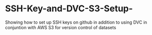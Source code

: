 # SSH-Key-and-DVC-S3-Setup-
Showing how to set up SSH keys on github in addition to using DVC in conjuntion with AWS S3 for version control of datasets
